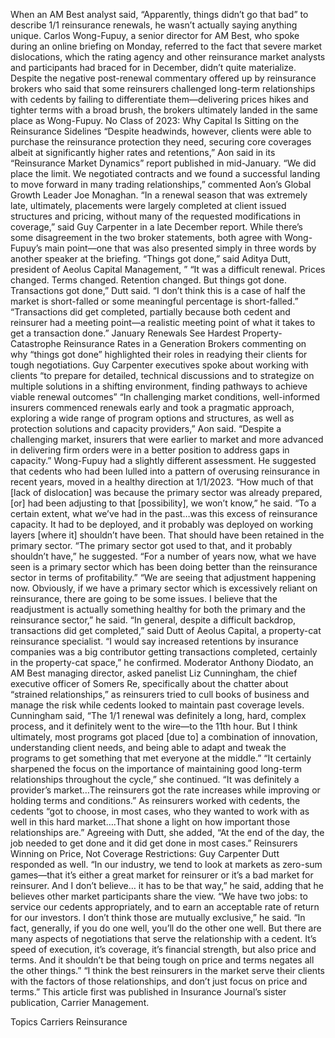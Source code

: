 When an AM Best analyst said, “Apparently, things didn’t go that bad” to describe 1/1 reinsurance renewals, he wasn’t actually saying anything unique.
Carlos Wong-Fupuy, a senior director for AM Best, who spoke during an online briefing on Monday, referred to the fact that severe market dislocations, which the rating agency and other reinsurance market analysts and participants had braced for in December, didn’t quite materialize.
Despite the negative post-renewal commentary offered up by reinsurance brokers who said that some reinsurers challenged long-term relationships with cedents by failing to differentiate them—delivering prices hikes and tighter terms with a broad brush, the brokers ultimately landed in the same place as Wong-Fupuy.
No Class of 2023: Why Capital Is Sitting on the Reinsurance Sidelines
“Despite headwinds, however, clients were able to purchase the reinsurance protection they need, securing core coverages albeit at significantly higher rates and retentions,” Aon said in its “Reinsurance Market Dynamics” report published in mid-January.
“We did place the limit. We negotiated contracts and we found a successful landing to move forward in many trading relationships,” commented Aon’s Global Growth Leader Joe Monaghan.
“In a renewal season that was extremely late, ultimately, placements were largely completed at client issued structures and pricing, without many of the requested modifications in coverage,” said Guy Carpenter in a late December report.
While there’s some disagreement in the two broker statements, both agree with Wong-Fupuy’s main point—one that was also presented simply in three words by another speaker at the briefing. “Things got done,” said Aditya Dutt, president of Aeolus Capital Management, ”
“It was a difficult renewal. Prices changed. Terms changed. Retention changed. But things got done. Transactions got done,” Dutt said. “I don’t think this is a case of half the market is short-falled or some meaningful percentage is short-falled.”
“Transactions did get completed, partially because both cedent and reinsurer had a meeting point—a realistic meeting point of what it takes to get a transaction done.”
January Renewals See Hardest Property-Catastrophe Reinsurance Rates in a Generation
Brokers commenting on why “things got done” highlighted their roles in readying their clients for tough negotiations. Guy Carpenter executives spoke about working with clients “to prepare for detailed, technical discussions and to strategize on multiple solutions in a shifting environment, finding pathways to achieve viable renewal outcomes”
“In challenging market conditions, well-informed insurers commenced renewals early and took a pragmatic approach, exploring a wide range of program options and structures, as well as protection solutions and capacity providers,” Aon said. “Despite a challenging market, insurers that were earlier to market and more advanced in delivering firm orders were in a better position to address gaps in capacity.”
Wong-Fupuy had a slightly different assessment. He suggested that cedents who had been lulled into a pattern of overusing reinsurance in recent years, moved in a healthy direction at 1/1/2023.
“How much of that [lack of dislocation] was because the primary sector was already prepared, [or] had been adjusting to that [possibility], we won’t know,” he said. “To a certain extent, what we’ve had in the past…was this excess of reinsurance capacity. It had to be deployed, and it probably was deployed on working layers [where it] shouldn’t have been. That should have been retained in the primary sector.
“The primary sector got used to that, and it probably shouldn’t have,” he suggested. “For a number of years now, what we have seen is a primary sector which has been doing better than the reinsurance sector in terms of profitability.”
“We are seeing that adjustment happening now. Obviously, if we have a primary sector which is excessively reliant on reinsurance, there are going to be some issues. I believe that the readjustment is actually something healthy for both the primary and the reinsurance sector,” he said.
“In general, despite a difficult backdrop, transactions did get completed,” said Dutt of Aeolus Capital, a property-cat reinsurance specialist. “I would say increased retentions by insurance companies was a big contributor getting transactions completed, certainly in the property-cat space,” he confirmed.
Moderator Anthony Diodato, an AM Best managing director, asked panelist Liz Cunningham, the chief executive officer of Somers Re, specifically about the chatter about “strained relationships,” as reinsurers tried to cull books of business and manage the risk while cedents looked to maintain past coverage levels.
Cunningham said, “The 1/1 renewal was definitely a long, hard, complex process, and it definitely went to the wire—to the 11th hour. But I think ultimately, most programs got placed [due to] a combination of innovation, understanding client needs, and being able to adapt and tweak the programs to get something that met everyone at the middle.”
“It certainly sharpened the focus on the importance of maintaining good long-term relationships throughout the cycle,” she continued. “It was definitely a provider’s market…The reinsurers got the rate increases while improving or holding terms and conditions.”
As reinsurers worked with cedents, the cedents “got to choose, in most cases, who they wanted to work with as well in this hard market….That shone a light on how important those relationships are.”
Agreeing with Dutt, she added, “At the end of the day, the job needed to get done and it did get done in most cases.”
Reinsurers Winning on Price, Not Coverage Restrictions: Guy Carpenter
Dutt responded as well. “In our industry, we tend to look at markets as zero-sum games—that it’s either a great market for reinsurer or it’s a bad market for reinsurer. And I don’t believe… it has to be that way,” he said, adding that he believes other market participants share the view. “We have two jobs: to service our cedents appropriately, and to earn an acceptable rate of return for our investors. I don’t think those are mutually exclusive,” he said.
“In fact, generally, if you do one well, you’ll do the other one well. But there are many aspects of negotiations that serve the relationship with a cedent. It’s speed of execution, it’s coverage, it’s financial strength, but also price and terms. And it shouldn’t be that being tough on price and terms negates all the other things.”
“I think the best reinsurers in the market serve their clients with the factors of those relationships, and don’t just focus on price and terms.”
This article first was published in Insurance Journal’s sister publication, Carrier Management.

Topics
Carriers
Reinsurance
